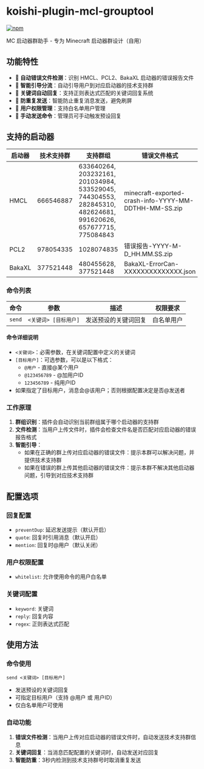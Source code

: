 # koishi-plugin-mcl-grouptool

[![npm](https://img.shields.io/npm/v/koishi-plugin-mcl-grouptool?style=flat-square)](https://www.npmjs.com/package/koishi-plugin-mcl-grouptool)

MC 启动器群助手 - 专为 Minecraft 启动器群设计（自用）

## 功能特性

- 🔧 **自动错误文件检测**：识别 HMCL、PCL2、BakaXL 启动器的错误报告文件
- 🔀 **智能引导分流**：自动引导用户到对应启动器的技术支持群
- 🎯 **关键词自动回复**：支持正则表达式匹配的关键词回复系统
- 🚫 **防重复发送**：智能防止重复消息发送，避免刷屏
- 👥 **用户权限管理**：支持白名单用户管理
- 📝 **手动发送命令**：管理员可手动触发预设回复

## 支持的启动器

| 启动器 | 技术支持群 | 支持群组 | 错误文件格式 |
|--------|------------|----------|--------------|
| HMCL | 666546887 | 633640264, 203232161, 201034984, 533529045, 744304553, 282845310, 482624681, 991620626, 657677715, 775084843 | minecraft-exported-crash-info-YYYY-MM-DDTHH-MM-SS.zip |
| PCL2 | 978054335 | 1028074835 | 错误报告-YYYY-M-D_HH.MM.SS.zip |
| BakaXL | 377521448 | 480455628, 377521448 | BakaXL-ErrorCan-XXXXXXXXXXXXXX.json |

### 命令列表

| 命令 | 参数 | 描述 | 权限要求 |
|------|------|------|----------|
| `send` | `<关键词> [目标用户]` | 发送预设的关键词回复 | 白名单用户 |

#### 命令详细说明

- `<关键词>`：必需参数，在关键词配置中定义的关键词
- `[目标用户]`：可选参数，可以是以下格式：
  - `@用户` - 直接@某个用户
  - `@123456789` - @加用户ID
  - `123456789` - 纯用户ID
- 如果指定了目标用户，消息会@该用户；否则根据配置决定是否@发送者

### 工作原理

1. **群组识别**：插件会自动识别当前群组属于哪个启动器的支持群
2. **文件检测**：当用户上传文件时，插件会检查文件名是否匹配对应启动器的错误报告格式
3. **智能引导**：
   - 如果在正确的群上传对应启动器的错误文件：提示本群可以解决问题，并提供技术支持群
   - 如果在错误的群上传其他启动器的错误文件：提示本群不解决其他启动器问题，引导到对应技术支持群

## 配置选项

### 回复配置

- `preventDup`: 延迟发送提示（默认开启）
- `quote`: 回复时引用消息（默认开启）
- `mention`: 回复时@用户（默认关闭）

### 用户权限配置

- `whitelist`: 允许使用命令的用户白名单

### 关键词配置

- `keyword`: 关键词
- `reply`: 回复内容
- `regex`: 正则表达式匹配

## 使用方法

### 命令使用

```text
send <关键词> [目标用户]
```

- 发送预设的关键词回复
- 可指定目标用户（支持 @用户 或 用户ID）
- 仅白名单用户可使用

### 自动功能

1. **错误文件检测**：当用户上传对应启动器的错误文件时，自动发送技术支持群信息
2. **关键词回复**：当消息匹配配置的关键词时，自动发送对应回复
3. **智能防重**：3秒内检测到技术支持群号时取消重复发送
